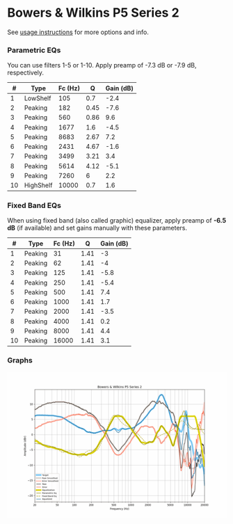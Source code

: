 # Bowers & Wilkins P5 Series 2
See [usage instructions](https://github.com/jaakkopasanen/AutoEq#usage) for more options and info.

### Parametric EQs
You can use filters 1-5 or 1-10. Apply preamp of -7.3 dB or -7.9 dB, respectively.

|   # | Type      |   Fc (Hz) |    Q |   Gain (dB) |
|-----|-----------|-----------|------|-------------|
|   1 | LowShelf  |       105 | 0.7  |        -2.4 |
|   2 | Peaking   |       182 | 0.45 |        -7.6 |
|   3 | Peaking   |       560 | 0.86 |         9.6 |
|   4 | Peaking   |      1677 | 1.6  |        -4.5 |
|   5 | Peaking   |      8683 | 2.67 |         7.2 |
|   6 | Peaking   |      2431 | 4.67 |        -1.6 |
|   7 | Peaking   |      3499 | 3.21 |         3.4 |
|   8 | Peaking   |      5614 | 4.12 |        -5.1 |
|   9 | Peaking   |      7260 | 6    |         2.2 |
|  10 | HighShelf |     10000 | 0.7  |         1.6 |

### Fixed Band EQs
When using fixed band (also called graphic) equalizer, apply preamp of **-6.5 dB** (if available) and set gains manually with these parameters.

|   # | Type    |   Fc (Hz) |    Q |   Gain (dB) |
|-----|---------|-----------|------|-------------|
|   1 | Peaking |        31 | 1.41 |        -3   |
|   2 | Peaking |        62 | 1.41 |        -4   |
|   3 | Peaking |       125 | 1.41 |        -5.8 |
|   4 | Peaking |       250 | 1.41 |        -5.4 |
|   5 | Peaking |       500 | 1.41 |         7.4 |
|   6 | Peaking |      1000 | 1.41 |         1.7 |
|   7 | Peaking |      2000 | 1.41 |        -3.5 |
|   8 | Peaking |      4000 | 1.41 |         0.2 |
|   9 | Peaking |      8000 | 1.41 |         4.4 |
|  10 | Peaking |     16000 | 1.41 |         3.1 |

### Graphs
![](./Bowers%20&%20Wilkins%20P5%20Series%202.png)
